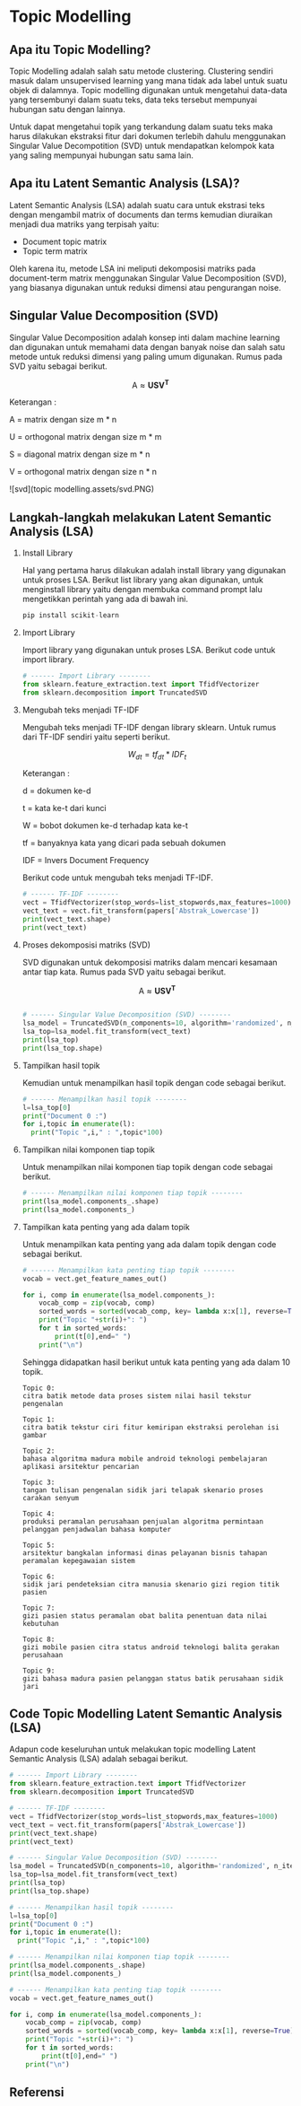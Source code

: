 # Topic Modelling

## Apa itu Topic Modelling?

Topic Modelling adalah salah satu metode clustering. Clustering sendiri masuk dalam unsupervised learning yang mana tidak ada label untuk  suatu objek di dalamnya. Topic modelling digunakan untuk mengetahui data-data yang tersembunyi dalam suatu teks, data teks tersebut mempunyai hubungan satu dengan lainnya.

Untuk dapat mengetahui topik yang terkandung dalam suatu teks maka harus dilakukan ekstraksi fitur dari dokumen terlebih dahulu menggunakan Singular Value Decompotition (SVD) untuk mendapatkan kelompok kata yang saling mempunyai hubungan satu sama lain.



## Apa itu Latent Semantic Analysis (LSA)?

Latent Semantic Analysis (LSA) adalah suatu cara untuk ekstrasi teks dengan mengambil matrix of documents dan terms kemudian diuraikan menjadi dua matriks yang terpisah yaitu:

- Document topic matrix
- Topic term matrix

Oleh karena itu, metode LSA ini meliputi dekomposisi matriks pada document-term matrix menggunakan Singular Value Decomposition (SVD), yang biasanya digunakan untuk reduksi dimensi atau pengurangan noise.



## Singular Value Decomposition (SVD)

Singular Value Decomposition adalah konsep inti dalam machine learning dan digunakan untuk memahami data dengan banyak noise dan salah satu metode untuk reduksi dimensi yang paling umum digunakan. Rumus pada SVD yaitu sebagai berikut.



$$
\mathrm{A} \approx \mathbf{U S V}^{\mathbf{T}}
$$



Keterangan :

A = matrix dengan size m * n

U = orthogonal matrix dengan size m * m

S = diagonal matrix dengan size m * n

V = orthogonal matrix dengan size n * n



![svd](topic modelling.assets/svd.PNG)



## Langkah-langkah melakukan Latent Semantic Analysis (LSA)

1. Install Library

   Hal yang pertama harus dilakukan adalah install library yang digunakan untuk proses LSA. Berikut list library yang akan digunakan, untuk menginstall library yaitu dengan membuka command prompt lalu mengetikkan perintah yang ada di bawah ini.

   ```python
   pip install scikit-learn
   ```

2. Import Library

   Import library yang digunakan untuk proses LSA. Berikut code untuk import library.

   ```python
   # ------ Import Library --------
   from sklearn.feature_extraction.text import TfidfVectorizer
   from sklearn.decomposition import TruncatedSVD
   ```

3. Mengubah teks menjadi TF-IDF

   Mengubah teks menjadi TF-IDF dengan library sklearn. Untuk rumus dari TF-IDF sendiri yaitu seperti berikut.

   

   $$
   W_{d t}=t f_{d t} * I D F_{t}
   $$

   

   Keterangan :

   d = dokumen ke-d

   t = kata ke-t dari kunci

   W = bobot dokumen ke-d terhadap kata ke-t

   tf = banyaknya kata yang dicari pada sebuah dokumen

   IDF = Invers Document Frequency

   

   Berikut code untuk mengubah teks menjadi TF-IDF.

   ```python
   # ------ TF-IDF --------
   vect = TfidfVectorizer(stop_words=list_stopwords,max_features=1000)
   vect_text = vect.fit_transform(papers['Abstrak_Lowercase'])
   print(vect_text.shape)
   print(vect_text)
   ```

   

4. Proses dekomposisi matriks (SVD)

   SVD digunakan untuk dekomposisi matriks dalam mencari kesamaan antar tiap kata. Rumus pada SVD yaitu sebagai berikut.

   

   $$
   \mathrm{A} \approx \mathbf{U S V}^{\mathbf{T}}
   $$
   ```python
   
   # ------ Singular Value Decomposition (SVD) --------
   lsa_model = TruncatedSVD(n_components=10, algorithm='randomized', n_iter=10, random_state=42)
   lsa_top=lsa_model.fit_transform(vect_text)
   print(lsa_top)
   print(lsa_top.shape)
   ```

   

5. Tampilkan hasil topik

   Kemudian untuk menampilkan hasil topik dengan code sebagai berikut.

   ```python
   # ------ Menampilkan hasil topik --------
   l=lsa_top[0]
   print("Document 0 :")
   for i,topic in enumerate(l):
     print("Topic ",i," : ",topic*100)
   ```

   

6. Tampilkan nilai komponen tiap topik

   Untuk menampilkan nilai komponen tiap topik dengan code sebagai berikut.

   ```python
   # ------ Menampilkan nilai komponen tiap topik --------
   print(lsa_model.components_.shape)
   print(lsa_model.components_)
   ```

   

7. Tampilkan kata penting yang ada dalam topik

   Untuk menampilkan kata penting yang ada dalam topik dengan code sebagai berikut.

   ```python
   # ------ Menampilkan kata penting tiap topik --------
   vocab = vect.get_feature_names_out()
   
   for i, comp in enumerate(lsa_model.components_):
       vocab_comp = zip(vocab, comp)
       sorted_words = sorted(vocab_comp, key= lambda x:x[1], reverse=True)[:10]
       print("Topic "+str(i)+": ")
       for t in sorted_words:
           print(t[0],end=" ")
       print("\n")
   ```

   Sehingga didapatkan hasil berikut untuk kata penting yang ada dalam 10 topik.

   ```
   Topic 0: 
   citra batik metode data proses sistem nilai hasil tekstur pengenalan 
   
   Topic 1: 
   citra batik tekstur ciri fitur kemiripan ekstraksi perolehan isi gambar 
   
   Topic 2: 
   bahasa algoritma madura mobile android teknologi pembelajaran aplikasi arsitektur pencarian 
   
   Topic 3: 
   tangan tulisan pengenalan sidik jari telapak skenario proses carakan senyum 
   
   Topic 4: 
   produksi peramalan perusahaan penjualan algoritma permintaan pelanggan penjadwalan bahasa komputer 
   
   Topic 5: 
   arsitektur bangkalan informasi dinas pelayanan bisnis tahapan peramalan kepegawaian sistem 
   
   Topic 6: 
   sidik jari pendeteksian citra manusia skenario gizi region titik pasien 
   
   Topic 7: 
   gizi pasien status peramalan obat balita penentuan data nilai kebutuhan 
   
   Topic 8: 
   gizi mobile pasien citra status android teknologi balita gerakan perusahaan 
   
   Topic 9: 
   gizi bahasa madura pasien pelanggan status batik perusahaan sidik jari
   ```



## Code Topic Modelling Latent Semantic Analysis (LSA)

Adapun code keseluruhan untuk melakukan topic modelling Latent Semantic Analysis (LSA) adalah sebagai berikut.

```python
# ------ Import Library --------
from sklearn.feature_extraction.text import TfidfVectorizer
from sklearn.decomposition import TruncatedSVD
```

```python
# ------ TF-IDF --------
vect = TfidfVectorizer(stop_words=list_stopwords,max_features=1000)
vect_text = vect.fit_transform(papers['Abstrak_Lowercase'])
print(vect_text.shape)
print(vect_text)
```

```python
# ------ Singular Value Decomposition (SVD) --------
lsa_model = TruncatedSVD(n_components=10, algorithm='randomized', n_iter=10, random_state=42)
lsa_top=lsa_model.fit_transform(vect_text)
print(lsa_top)
print(lsa_top.shape)
```

```python
# ------ Menampilkan hasil topik --------
l=lsa_top[0]
print("Document 0 :")
for i,topic in enumerate(l):
  print("Topic ",i," : ",topic*100)
```

```python
# ------ Menampilkan nilai komponen tiap topik --------
print(lsa_model.components_.shape)
print(lsa_model.components_)
```

```python
# ------ Menampilkan kata penting tiap topik --------
vocab = vect.get_feature_names_out()

for i, comp in enumerate(lsa_model.components_):
    vocab_comp = zip(vocab, comp)
    sorted_words = sorted(vocab_comp, key= lambda x:x[1], reverse=True)[:10]
    print("Topic "+str(i)+": ")
    for t in sorted_words:
        print(t[0],end=" ")
    print("\n")
```




## Referensi

```{bibliography}

```


